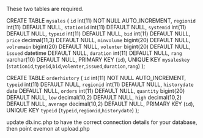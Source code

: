 These two tables are required.


CREATE TABLE `mysales` (
  `id` int(11) NOT NULL AUTO_INCREMENT,
  `regionid` int(11) DEFAULT NULL,
  `stationid` int(11) DEFAULT NULL,
  `systemid` int(11) DEFAULT NULL,
  `typeid` int(11) DEFAULT NULL,
  `bid` int(11) DEFAULT NULL,
  `price` decimal(11,3) DEFAULT NULL,
  `minvolume` bigint(20) DEFAULT NULL,
  `volremain` bigint(20) DEFAULT NULL,
  `volenter` bigint(20) DEFAULT NULL,
  `issued` datetime DEFAULT NULL,
  `duration` int(11) DEFAULT NULL,
  `rang` varchar(10) DEFAULT NULL,
  PRIMARY KEY (`id`),
  UNIQUE KEY `mysaleskey` (`stationid`,`typeid`,`bid`,`volenter`,`issued`,`duration`,`rang`)
);

CREATE TABLE `orderhistory` (
  `id` int(11) NOT NULL AUTO_INCREMENT,
  `typeid` int(11) DEFAULT NULL,
  `regionid` int(11) DEFAULT NULL,
  `historydate` date DEFAULT NULL,
  `orders` int(11) DEFAULT NULL,
  `quantity` bigint(20) DEFAULT NULL,
  `low` decimal(10,2) DEFAULT NULL,
  `high` decimal(10,2) DEFAULT NULL,
  `average` decimal(10,2) DEFAULT NULL,
  PRIMARY KEY (`id`),
  UNIQUE KEY `typeid` (`typeid`,`regionid`,`historydate`)
);



update db.inc.php to have the correct connection details for your database, then point evemon at upload.php

